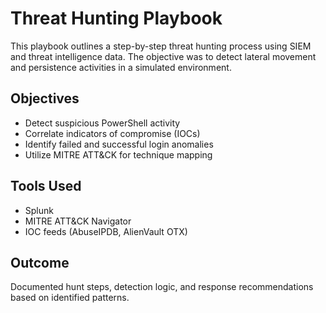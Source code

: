 # Threat Hunting Playbook

This playbook outlines a step-by-step threat hunting process using SIEM and threat intelligence data. The objective was to detect lateral movement and persistence activities in a simulated environment.

## Objectives
- Detect suspicious PowerShell activity
- Correlate indicators of compromise (IOCs)
- Identify failed and successful login anomalies
- Utilize MITRE ATT&CK for technique mapping

## Tools Used
- Splunk
- MITRE ATT&CK Navigator
- IOC feeds (AbuseIPDB, AlienVault OTX)

## Outcome
Documented hunt steps, detection logic, and response recommendations based on identified patterns.
